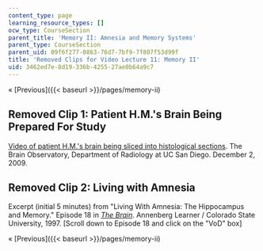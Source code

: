```yaml
---
content_type: page
learning_resource_types: []
ocw_type: CourseSection
parent_title: 'Memory II: Amnesia and Memory Systems'
parent_type: CourseSection
parent_uid: 09f6f277-0863-76d7-7bf9-7f807f53d99f
title: 'Removed Clips for Video Lecture 11: Memory II'
uid: 3462ed7e-8d19-336b-4255-27ae0b64a9c7
---
```


« [Previous]({{< baseurl >}}/pages/memory-ii)

Removed Clip 1: Patient H.M.'s Brain Being Prepared For Study
-------------------------------------------------------------

[Video of patient H.M.'s brain being sliced into histological sections](http://www.brainybehavior.com/blog/2009/12/in-memory-of-h-m-live-video/). The Brain Observatory, Department of Radiology at UC San Diego. December 2, 2009.

Removed Clip 2: Living with Amnesia
-----------------------------------

Excerpt (initial 5 minutes) from "Living With Amnesia: The Hippocampus and Memory." Episode 18 in _[The Brain](https://www.learner.org/series/the-brain-teaching-modules/living-with-amnesia-the-hippocampus-and-memory/)_. Annenberg Learner / Colorado State University, 1997. \[Scroll down to Episode 18 and click on the "VoD" box\]

« [Previous]({{< baseurl >}}/pages/memory-ii)